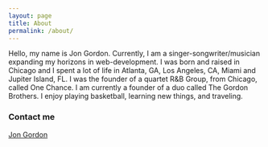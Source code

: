 ```yaml
---
layout: page
title: About
permalink: /about/
---
```


Hello, my name is Jon Gordon.  Currently, I am a singer-songwriter/musician expanding my horizons in web-development.  I was born and raised in Chicago and I spent a lot of life in Atlanta, GA, Los Angeles, CA, Miami and Jupiter Island, FL.  I was the founder of a quartet R&B Group, from Chicago, called One Chance.  I am currently a founder of a duo called The Gordon Brothers. I enjoy playing basketball, learning new things, and traveling.

### Contact me

[Jon Gordon](mailto:jongordon.biz@gmail.com)
